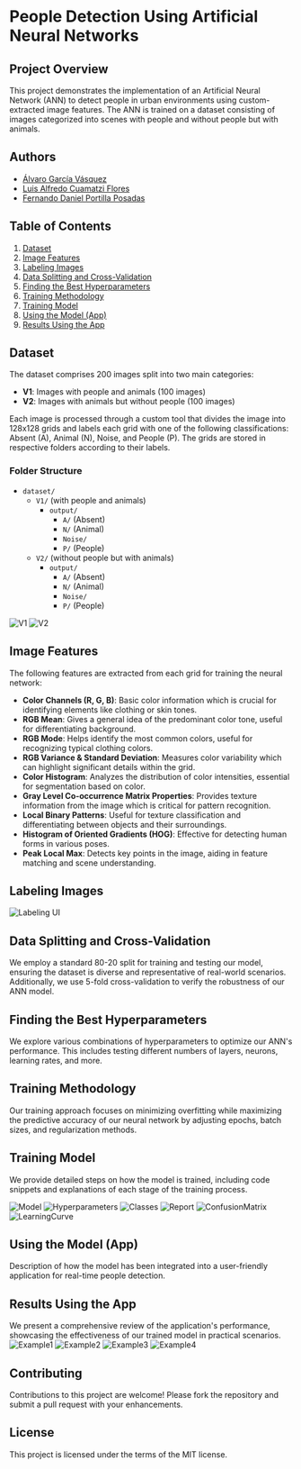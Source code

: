 # People Detection Using Artificial Neural Networks

## Project Overview
This project demonstrates the implementation of an Artificial Neural Network (ANN) to detect people in urban environments using custom-extracted image features. The ANN is trained on a dataset consisting of images categorized into scenes with people and without people but with animals.

## Authors
- [Álvaro García Vásquez](https://github.com/AlvaroVasquezAI)
- [Luis Alfredo Cuamatzi Flores](https://github.com/mexboxluis)
- [Fernando Daniel Portilla Posadas](https://github.com/Makinadefuego)

## Table of Contents
1. [Dataset](#dataset)
2. [Image Features](#features)
3. [Labeling Images](#labeling)
4. [Data Splitting and Cross-Validation](#splitting)
5. [Finding the Best Hyperparameters](#hyperparameters)
6. [Training Methodology](#training)
7. [Training Model](#model-training)
8. [Using the Model (App)](#using-app)
9. [Results Using the App](#results-app)

## Dataset
The dataset comprises 200 images split into two main categories:
- **V1**: Images with people and animals (100 images)
- **V2**: Images with animals but without people (100 images)

Each image is processed through a custom tool that divides the image into 128x128 grids and labels each grid with one of the following classifications: Absent (A), Animal (N), Noise, and People (P). The grids are stored in respective folders according to their labels.

### Folder Structure
- `dataset/`
  - `V1/` (with people and animals)
    - `output/`
      - `A/` (Absent)
      - `N/` (Animal)
      - `Noise/`
      - `P/` (People)
  - `V2/` (without people but with animals)
    - `output/`
      - `A/` (Absent)
      - `N/` (Animal)
      - `Noise/`
      - `P/` (People)
     
![V1](resources/images/v1Example.png)
![V2](resources/images/v2Example.png)

## Image Features
The following features are extracted from each grid for training the neural network:
- **Color Channels (R, G, B)**: Basic color information which is crucial for identifying elements like clothing or skin tones.
- **RGB Mean**: Gives a general idea of the predominant color tone, useful for differentiating background.
- **RGB Mode**: Helps identify the most common colors, useful for recognizing typical clothing colors.
- **RGB Variance & Standard Deviation**: Measures color variability which can highlight significant details within the grid.
- **Color Histogram**: Analyzes the distribution of color intensities, essential for segmentation based on color.
- **Gray Level Co-occurrence Matrix Properties**: Provides texture information from the image which is critical for pattern recognition.
- **Local Binary Patterns**: Useful for texture classification and differentiating between objects and their surroundings.
- **Histogram of Oriented Gradients (HOG)**: Effective for detecting human forms in various poses.
- **Peak Local Max**: Detects key points in the image, aiding in feature matching and scene understanding.

## Labeling Images
![Labeling UI](resources/images/UI.png)

## Data Splitting and Cross-Validation
We employ a standard 80-20 split for training and testing our model, ensuring the dataset is diverse and representative of real-world scenarios. Additionally, we use 5-fold cross-validation to verify the robustness of our ANN model.

## Finding the Best Hyperparameters
We explore various combinations of hyperparameters to optimize our ANN's performance. This includes testing different numbers of layers, neurons, learning rates, and more.

## Training Methodology
Our training approach focuses on minimizing overfitting while maximizing the predictive accuracy of our neural network by adjusting epochs, batch sizes, and regularization methods.

## Training Model
We provide detailed steps on how the model is trained, including code snippets and explanations of each stage of the training process.

![Model](resources/result/model/Results.png)
![Hyperparameters](resources/result/model/Hyperparameters.png)
![Classes](resources/result/model/ClassFeature.png)
![Report](resources/result/model/ClassificationReport.png)
![ConfusionMatrix](resources/result/model/ConfusionMatrix.png)
![LearningCurve](resources/result/model/LearningCurve.png)

## Using the Model (App)
Description of how the model has been integrated into a user-friendly application for real-time people detection.

## Results Using the App
We present a comprehensive review of the application's performance, showcasing the effectiveness of our trained model in practical scenarios.
![Example1](resources/results/app/example1.png)
![Example2](resources/results/app/example2.png)
![Example3](resources/results/app/example3.png)
![Example4](resources/results/app/example4.png)

## Contributing
Contributions to this project are welcome! Please fork the repository and submit a pull request with your enhancements.

## License
This project is licensed under the terms of the MIT license.
